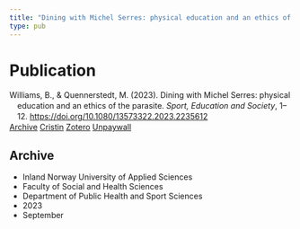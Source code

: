 ```yaml
---
title: "Dining with Michel Serres: physical education and an ethics of the parasite"
type: pub
---
```

<h1>Publication</h1>
<article id="csl-bib-container-MCWHIHXI" class="csl-bib-container">
  <div class="csl-bib-body" style="line-height: 1.35; padding-left: 1em; text-indent:-1em;">
  <div class="csl-entry">Williams, B., &amp; Quennerstedt, M. (2023). Dining with Michel Serres: physical education and an ethics of the parasite. <i>Sport, Education and Society</i>, 1&#x2013;12. <a href="https://doi.org/10.1080/13573322.2023.2235612">https://doi.org/10.1080/13573322.2023.2235612</a></div>
</div>
  <div class="csl-bib-buttons">
    <a href="#taxonomy-article-MCWHIHXI" class="csl-bib-button">Archive</a>
    <a href="https://app.cristin.no/results/show.jsf?id=2172484" alt="Cristin URL" class="csl-bib-button">Cristin</a>
    <a href="http://zotero.org/groups/5022929/items/MCWHIHXI" alt="Zotero URL" class="csl-bib-button">Zotero</a>
    <a href="https://www.tandfonline.com/doi/pdf/10.1080/13573322.2023.2235612?needAccess=true&amp;role=button" class="csl-bib-button">Unpaywall</a>
  </div>
  <div id="csl-bib-meta-container-MCWHIHXI"></div>
</article>
<div id="csl-bib-meta-MCWHIHXI" class="csl-bib-meta">
  <article id="taxonomy-article-MCWHIHXI" class="taxonomy-article">
    <h1>Archive</h1>
    <ul>
      <li>Inland Norway University of Applied Sciences</li>
      <li>Faculty of Social and Health Sciences</li>
      <li>Department of Public Health and Sport Sciences</li>
      <li>2023</li>
      <li>September</li>
    </ul>
  </article>
</div>
